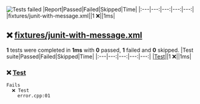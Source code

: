 ![Tests failed](https://img.shields.io/badge/tests-1%20failed-critical)
|Report|Passed|Failed|Skipped|Time|
|:---|---:|---:|---:|---:|
|fixtures/junit-with-message.xml||1 ❌||1ms|
## ❌ <a id="user-content-r0" href="#r0">fixtures/junit-with-message.xml</a>
**1** tests were completed in **1ms** with **0** passed, **1** failed and **0** skipped.
|Test suite|Passed|Failed|Skipped|Time|
|:---|---:|---:|---:|---:|
|[Test](#r0s0)||1 ❌||1ms|
### ❌ <a id="user-content-r0s0" href="#r0s0">Test</a>
```
Fails
  ❌ Test
	error.cpp:01
```